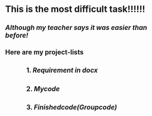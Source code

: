 # This is the most difficult task!!!!!!
## *Although my teacher says it was easier than before!*
##    Here are my project-lists
## 　　　 1. *Requirement in docx*
## 　　　 2.  *Mycode*
## 　　　 3. *Finishedcode(Groupcode)*
